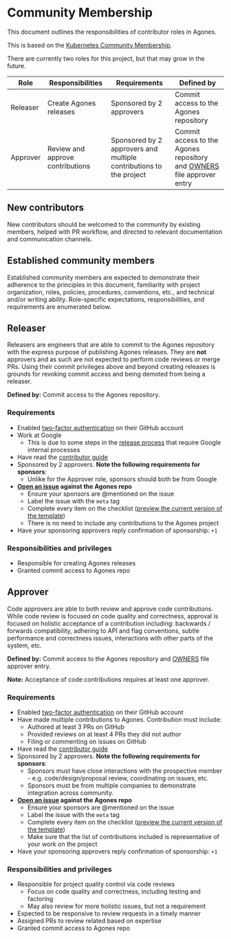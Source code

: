 # Community Membership

This document outlines the responsibilities of contributor roles in Agones.

This is based on the [Kubernetes Community Membership](https://github.com/kubernetes/community/blob/master/community-membership.md).

There are currently two roles for this project, but that may grow in the future.

| Role | Responsibilities | Requirements | Defined by |
| -----| ---------------- | ------------ | -------|
| Releaser | Create Agones releases | Sponsored by 2 approvers | Commit access to the Agones repository |
| Approver | Review and approve contributions | Sponsored by 2 approvers and multiple contributions to the project | Commit access to the Agones repository and [OWNERS] file approver entry |


## New contributors

New contributors should be welcomed to the community by existing members,
helped with PR workflow, and directed to relevant documentation and
communication channels.

## Established community members

Established community members are expected to demonstrate their adherence to the
principles in this document, familiarity with project organization, roles,
policies, procedures, conventions, etc., and technical and/or writing ability.
Role-specific expectations, responsibilities, and requirements are enumerated
below.

## Releaser

Releasers are engineers that are able to commit to the Agones repository with
the express purpose of publishing Agones releases. They are **not** approvers
and as such are not expected to perform code reviews or merge PRs. Using their
commit privileges above and beyond creating releases is grounds for revoking
commit access and being demoted from being a releaser.

**Defined by:** Commit access to the Agones repository.

### Requirements

- Enabled [two-factor authentication](https://help.github.com/articles/about-two-factor-authentication)
  on their GitHub account
- Work at Google
    - This is due to some steps in the [release process](release_process.md) that require Google internal processes
- Have read the [contributor guide](../../CONTRIBUTING.md)
- Sponsored by 2 approvers. **Note the following requirements for sponsors**:
    - Unlike for the Approver role, sponsors should both be from Google
- **[Open an issue](./templates/membership.md) against the Agones repo**
   - Ensure your sponsors are @mentioned on the issue
   - Label the issue with the `meta` tag
   - Complete every item on the checklist ([preview the current version of the template](./templates/membership.md))
   - There is no need to include any contributions to the Agones project
- Have your sponsoring approvers reply confirmation of sponsorship: `+1`

### Responsibilities and privileges

- Responsible for creating Agones releases
- Granted commit access to Agones repo

## Approver

Code approvers are able to both review and approve code contributions.  While
code review is focused on code quality and correctness, approval is focused on
holistic acceptance of a contribution including: backwards / forwards
compatibility, adhering to API and flag conventions, subtle performance and
correctness issues, interactions with other parts of the system, etc.

**Defined by:** Commit access to the Agones repository and [OWNERS] file approver entry.

**Note:** Acceptance of code contributions requires at least one approver.

### Requirements

- Enabled [two-factor authentication](https://help.github.com/articles/about-two-factor-authentication)
  on their GitHub account
- Have made multiple contributions to Agones.  Contribution must include:
    - Authored at least 3 PRs on GitHub
    - Provided reviews on at least 4 PRs they did not author
    - Filing or commenting on issues on GitHub
- Have read the [contributor guide](../../CONTRIBUTING.md)
- Sponsored by 2 approvers. **Note the following requirements for sponsors**:
    - Sponsors must have close interactions with the prospective member - e.g. code/design/proposal review, coordinating
      on issues, etc.
    - Sponsors must be from multiple companies to demonstrate integration across community.
- **[Open an issue](./templates/membership.md) against the Agones repo**
   - Ensure your sponsors are @mentioned on the issue
   - Label the issue with the `meta` tag
   - Complete every item on the checklist ([preview the current version of the template](./templates/membership.md))
   - Make sure that the list of contributions included is representative of your work on the project
- Have your sponsoring approvers reply confirmation of sponsorship: `+1`

### Responsibilities and privileges

- Responsible for project quality control via code reviews
  - Focus on code quality and correctness, including testing and factoring
  - May also review for more holistic issues, but not a requirement
- Expected to be responsive to review requests in a timely manner
- Assigned PRs to review related based on expertise
- Granted commit access to Agones repo

[OWNERS]: https://github.com/kubernetes/community/blob/master/contributors/guide/owners.md

